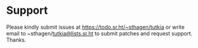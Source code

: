 # Support

Please kindly submit issues at https://todo.sr.ht/~sthagen/tutkia or write email to ~sthagen/tutkia@lists.sr.ht to submit patches and request support. Thanks.
